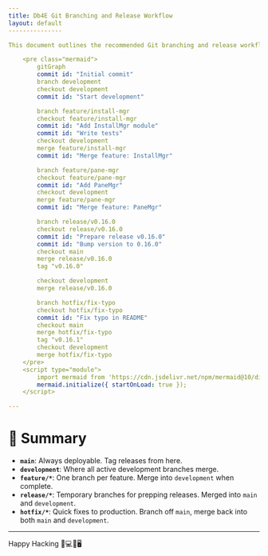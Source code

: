 ```yaml
---
title: Db4E Git Branching and Release Workflow
layout: default
---------------

This document outlines the recommended Git branching and release workflow for the **Db4E** project. It ensures that development is organized, the main branch stays production-ready, and releases are clean and well-documented.

    <pre class="mermaid">
        gitGraph
        commit id: "Initial commit"
        branch development
        checkout development
        commit id: "Start development"

        branch feature/install-mgr
        checkout feature/install-mgr
        commit id: "Add InstallMgr module"
        commit id: "Write tests"
        checkout development
        merge feature/install-mgr
        commit id: "Merge feature: InstallMgr"

        branch feature/pane-mgr
        checkout feature/pane-mgr
        commit id: "Add PaneMgr"
        checkout development
        merge feature/pane-mgr
        commit id: "Merge feature: PaneMgr"

        branch release/v0.16.0
        checkout release/v0.16.0
        commit id: "Prepare release v0.16.0"
        commit id: "Bump version to 0.16.0"
        checkout main
        merge release/v0.16.0
        tag "v0.16.0"

        checkout development
        merge release/v0.16.0

        branch hotfix/fix-typo
        checkout hotfix/fix-typo
        commit id: "Fix typo in README"
        checkout main
        merge hotfix/fix-typo
        tag "v0.16.1"
        checkout development
        merge hotfix/fix-typo
    </pre>
    <script type="module">
        import mermaid from 'https://cdn.jsdelivr.net/npm/mermaid@10/dist/mermaid.esm.min.mjs';
        mermaid.initialize({ startOnLoad: true });
    </script>

---
```


# 🔄 Summary

* **`main`**: Always deployable. Tag releases from here.
* **`development`**: Where all active development branches merge.
* **`feature/*`**: One branch per feature. Merge into `development` when complete.
* **`release/*`**: Temporary branches for prepping releases. Merged into `main` and `development`.
* **`hotfix/*`**: Quick fixes to production. Branch off `main`, merge back into both `main` and `development`.

---

Happy Hacking 👨💻👩🖥️ 
